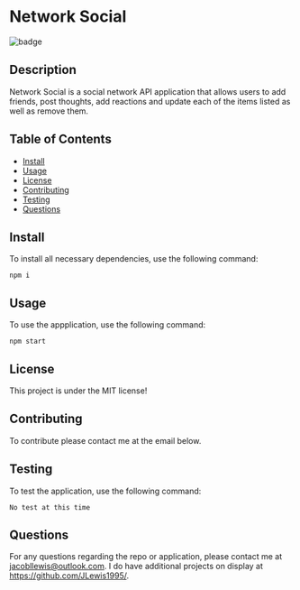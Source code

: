 # Network Social
  
  ![badge](https://img.shields.io/badge/license-MIT-brightgreen)

  ## Description

Network Social is a social network API application that allows users to add friends, post thoughts, add reactions and update each of the items listed as well as remove them. 

  ## Table of Contents
  * [Install](#install)
  * [Usage](#usage)
  * [License](#license)
  * [Contributing](#contributing)
  * [Testing](#testing)
  * [Questions](#questions)

## Install

To install all necessary dependencies, use the following command:

~~~
npm i
~~~

## Usage

To use the appplication, use the following command: 

~~~
npm start
~~~

## License

This project is under the MIT license!

## Contributing
To contribute please contact me at the email below.

## Testing

To test the application, use the following command:

~~~
No test at this time
~~~

## Questions

For any questions regarding the repo or application, please contact me at jacobllewis@outlook.com. I do have additional projects on display at https://github.com/JLewis1995/.
